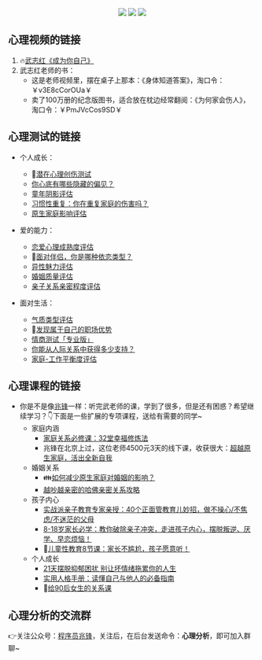 <div align="center">
    <a href="http://t.cn/A6Gkrbzw"> <img src="https://badgen.net/badge/follow/%E5%85%AC%E4%BC%97%E5%8F%B7?icon=rss&color=green"></a>
    <a href="https://space.bilibili.com/259649365"> <img src="https://badgen.net/badge/pick/B%E7%AB%99?icon=dependabot&color=blue"></a>
    <a href="https://mp.weixin.qq.com/s/CadAaJUTUlXmTxJAjFUfPQ"> <img src="https://badgen.net/badge/join/%E4%BA%A4%E6%B5%81%E7%BE%A4?icon=atom&color=yellow"></a>
</div>

## 心理视频的链接

1. 🔥[武志红《成为你自己》](https://www.bilibili.com/video/BV1mi4y1j7DF)
2. 武志红老师的书：
   - 这是老师视频里，摆在桌子上那本：《身体知道答案》，淘口令：￥v3E8cCorOUa￥
   - 卖了100万册的纪念版图书，适合放在枕边经常翻阅：《为何家会伤人》，淘口令：￥PmJVcCos9SD￥ 



## 心理测试的链接

- 个人成长：
    - 🌟[潜在心理创伤测试](http://www.urlort.cn/2SIUm2)
    - [你心底有哪些隐藏的偏见？](http://www.urlort.cn/2UJxkf)
    - [童年阴影评估](http://www.urlort.cn/2Qbuge)
    - [习惯性重复：你在重复家庭的伤害吗？](http://www.urlort.cn/2UJxt0)
    - [原生家庭影响评估](http://www.urlort.cn/2VT4Q3)




- 爱的能力：
    - [恋爱心理成熟度评估](http://www.urlort.cn/2SIV69)
    - 👬[面对伴侣，你是哪种依恋类型？](http://www.urlort.cn/2UJuC7)
    - [异性魅力评估](http://www.urlort.cn/2UJv93)
    - [婚姻质量评估](http://www.urlort.cn/2UJwZ0)
    - [亲子关系亲密程度评估](http://www.urlort.cn/2VT1hd)



- 面对生活：
    - [气质类型评估](http://www.urlort.cn/2UJvh8)
    - 🏃[发现属于自己的职场优势](http://www.urlort.cn/2S7zo0)
    - [情商测试「专业版」](http://www.urlort.cn/2UJvx1)
    - [你能从人际关系中获得多少支持？](http://www.urlort.cn/2UJx8c)
    - [家庭-工作平衡度评估](http://www.urlort.cn/2VT4V5)



## 心理课程的链接
- 你是不是像[兆锋](https://mp.weixin.qq.com/s/lfTqnFUWldEm9e4HvMmdxQ)一样：听完武老师的课，学到了很多，但是还有困惑？希望继续学习？👇下面是一些扩展的专项课程，送给有需要的同学~
    - 家庭内涵
      - [家庭关系必修课：32堂幸福修炼法](http://www.urlort.cn/2VSYDc)
      - 兆锋在北京上过，这位老师4500元3天的线下课，收获很大：[超越原生家庭，活出全新自我](http://www.urlort.cn/2VT445)
    - 婚姻关系
      - 👪[如何减少原生家庭对婚姻的影响？](http://www.urlort.cn/2VSYW3)
      - [越吵越亲密的哈佛亲密关系攻略](http://www.urlort.cn/2VSZD6)
    - 孩子内心
      - [实战派亲子教育专家亲授：40个正面管教育儿妙招，做不操心/不焦虑/不迷茫的父母](http://www.urlort.cn/2VT4t0)
      - [8-18岁家长必学：教你破除亲子冲突，走进孩子内心，摆脱叛逆、厌学、早恋烦恼！](http://www.urlort.cn/2VT3Ka)
      - 💖[儿童性教育8节课：家长不尴尬，孩子愿意听！](http://www.urlort.cn/2VT4D9)
    - 个人成长
      - [21天摆脱抑郁困扰 别让坏情绪拖累你的人生](http://www.urlort.cn/2VSXI9)
      - [实用人格手册：读懂自己与他人的必备指南](http://www.urlort.cn/2VT0wc)
      - 🍭[给90后女生的关系课](http://www.urlort.cn/2VT6gc)





## 心理分析的交流群

👉关注公众号：[程序员兆锋](https://mp.weixin.qq.com/s/lfTqnFUWldEm9e4HvMmdxQ)，关注后，在后台发送命令：**心理分析**，即可加入群聊~
